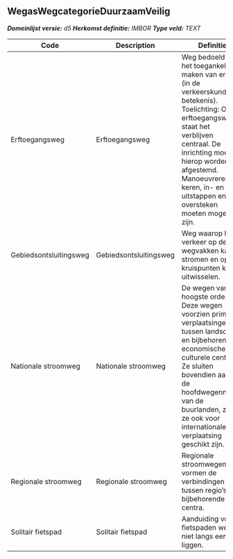 ﻿## WegasWegcategorieDuurzaamVeilig

*__Domeinlijst versie:__ d5*
*__Herkomst definitie:__ IMBOR*
*__Type veld:__ TEXT*

|__Code__ |__Description__ |__Definitie__	|
|	---	|	---	|   ---	| 
| Erftoegangsweg | Erftoegangsweg | Weg bedoeld voor het toegankelijk maken van erven (in de verkeerskundige betekenis). Toelichting: Op erftoegangswegen staat het verblijven centraal. De inrichting moet hierop worden afgestemd. Manoeuvreren, keren, in- en uitstappen en oversteken moeten mogelijk zijn. |
| Gebiedsontsluitingsweg | Gebiedsontsluitingsweg | Weg waarop het verkeer op de wegvakken kan stromen en op de kruispunten kan uitwisselen. |
| Nationale stroomweg | Nationale stroomweg | De wegen van de hoogste orde. Deze wegen voorzien primair in verplaatsingen tussen landsdelen en bijbehorende economische en culturele centra. Ze sluiten bovendien aan op de hoofdwegennetten van de buurlanden, zodat ze ook voor internationale verplaatsing geschikt zijn. |
| Regionale stroomweg | Regionale stroomweg | Regionale stroomwegen vormen de verbindingen tussen regio’s en bijbehorende centra. |
| Solitair fietspad | Solitair fietspad | Aanduiding voor fietspaden welke niet langs een weg liggen. |
